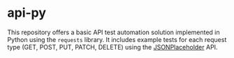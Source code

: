 # api-py

This repository offers a basic API test automation solution implemented in Python using the `requests` library. It includes example tests for each request type (GET, POST, PUT, PATCH, DELETE) using the [JSONPlaceholder](https://jsonplaceholder.typicode.com) API.
